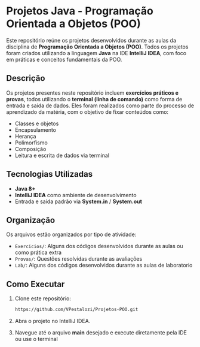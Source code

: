 # Projetos Java - Programação Orientada a Objetos (POO)

Este repositório reúne os projetos desenvolvidos durante as aulas da disciplina de **Programação Orientada a Objetos (POO)**. Todos os projetos foram criados utilizando a linguagem **Java** na IDE **IntelliJ IDEA**, com foco em práticas e conceitos fundamentais da POO.

## Descrição

Os projetos presentes neste repositório incluem **exercícios práticos e provas**, todos utilizando o **terminal (linha de comando)** como forma de entrada e saída de dados. Eles foram realizados como parte do processo de aprendizado da matéria, com o objetivo de fixar conteúdos como:

- Classes e objetos
- Encapsulamento
- Herança
- Polimorfismo
- Composição
- Leitura e escrita de dados via terminal

## Tecnologias Utilizadas

- **Java 8+**
- **IntelliJ IDEA** como ambiente de desenvolvimento
- Entrada e saída padrão via **System.in** / **System.out**

## Organização

Os arquivos estão organizados por tipo de atividade:

- `Exercicios/`: Alguns dos códigos desenvolvidos durante as aulas ou como prática extra
- `Provas/`: Questões resolvidas durante as avaliações
- `Lab/`: Alguns dos códigos desenvolvidos durante as aulas de laboratorio

## Como Executar

1. Clone este repositório:
   ```bash
   https://github.com/VPestalozi/Projetos-POO.git

2. Abra o projeto no IntelliJ IDEA.

3. Navegue até o arquivo **main** desejado e execute diretamente pela IDE ou use o terminal
